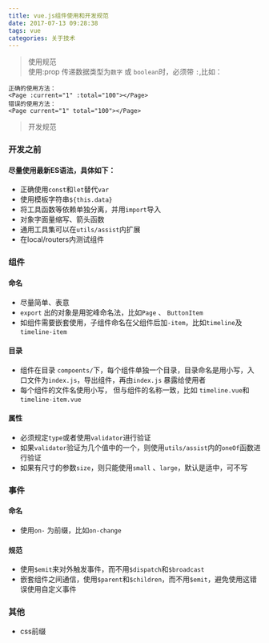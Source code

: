 ```yaml
---
title: vue.js组件使用和开发规范
date: 2017-07-13 09:28:38
tags: vue
categories: 关于技术
---
```

> 使用规范  
使用:prop 传递数据类型为`数字` 或 `boolean`时，必须带 `:`,比如：
```
正确的使用方法：
<Page :current="1" :total="100"></Page>
错误的使用方法：
<Page current="1" total="100"></Page>
```

> 开发规范  

### 开发之前
#### 尽量使用最新ES语法，具体如下：
* 正确使用`const`和`let`替代`var`
* 使用模板字符串`${this.data}`
* 将工具函数等依赖单独分离，并用`import`导入
* 对象字面量缩写、箭头函数
* 通用工具集可以在`utils/assist`内扩展
* 在local/routers内测试组件
### 组件
#### 命名
* 尽量简单、表意
* `export` 出的对象是用驼峰命名法，比如`Page` 、 `ButtonItem`
* 如组件需要嵌套使用，子组件命名在父组件后加`-item`，比如`timeline`及`timeline-item`
#### 目录
* 组件在目录 `compoents/`下，每个组件单独一个目录，目录命名是用小写，入口文件为`index.js`，导出组件，再由`index.js` 暴露给使用者
* 每个组件的文件名使用小写， 但与组件的名称一致，比如 `timeline.vue`和`timeline-item.vue`
#### 属性
* 必须规定`type`或者使用`validator`进行验证
* 如果`validator`验证为几个值中的一个，则使用`utils/assist`内的`oneOf`函数进行验证
* 如果有尺寸的参数`size`，则只能使用`small` 、`large`，默认是适中，可不写
### 事件
#### 命名
* 使用`on-` 为前缀，比如`on-change`
#### 规范
* 使用`$emit`来对外触发事件，而不用`$dispatch`和`$broadcast`
* 嵌套组件之间通信，使用`$parent`和`$children`，而不用`$emit`，避免使用这错误使用自定义事件
### 其他
* css前缀